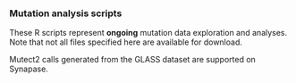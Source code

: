 ### Mutation analysis scripts

These R scripts represent **ongoing** mutation data exploration and analyses. Note that not all files specified here are available for download.

Mutect2 calls generated from the GLASS dataset are supported on Synapase. 
